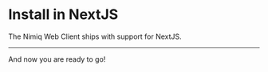 # Install in NextJS

The Nimiq Web Client ships with support for NextJS.

---

<!--@include: ./_installation.md-->

And now you are ready to go!

<!--@include: ../_demo.bundler.md-->

<!--@include: ./_contribute.md-->
